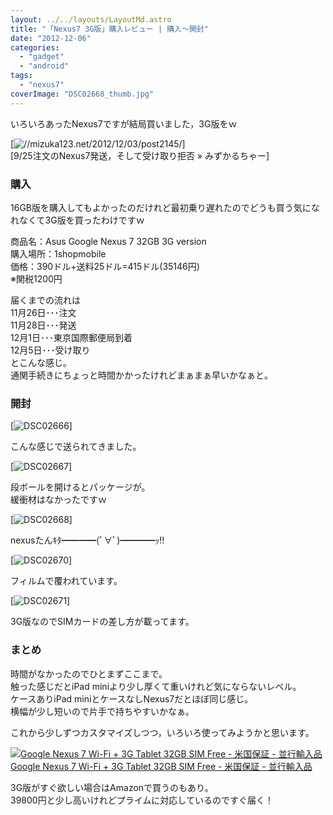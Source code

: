 ```yaml
---
layout: ../../layouts/LayoutMd.astro
title: "「Nexus7 3G版」購入レビュー | 購入～開封"
date: "2012-12-06"
categories: 
  - "gadget"
  - "android"
tags: 
  - "nexus7"
coverImage: "DSC02668_thumb.jpg"
---
```


いろいろあったNexus7ですが結局買いました，3G版をｗ

[![//mizuka123.net/2012/12/03/post2145/](http://capture.heartrails.com/200x150/cool/1354801118148?//mizuka123.net/2012/12/03/post2145/ "9/25注文のNexus7発送，そして受け取り拒否 » みずかるちゃー")]  
[9/25注文のNexus7発送，そして受け取り拒否 » みずかるちゃー]

### 購入

16GB版を購入してもよかったのだけれど最初乗り遅れたのでどうも買う気になれなくて3G版を買ったわけですｗ

商品名：Asus Google Nexus 7 32GB 3G version  
購入場所：1shopmobile  
価格：390ドル+送料25ドル=415ドル(35146円)  
※関税1200円

届くまでの流れは  
11月26日･･･注文  
11月28日･･･発送  
12月1日･･･東京国際郵便局到着  
12月5日･･･受け取り  
とこんな感じ。  
通関手続きにちょっと時間かかったけれどまぁまぁ早いかなぁと。

### 開封

[![DSC02666](/wp/images/DSC02666_thumb.jpg "DSC02666")]

こんな感じで送られてきました。

[![DSC02667](/wp/images/DSC02667_thumb.jpg "DSC02667")]

段ボールを開けるとパッケージが。  
緩衝材はなかったですｗ

[![DSC02668](/wp/images/DSC02668_thumb.jpg "DSC02668")]

nexusたんｷﾀ━━━━(ﾟ∀ﾟ)━━━━ｯ!!

[![DSC02670](/wp/images/DSC02670_thumb.jpg "DSC02670")]

フィルムで覆われています。

[![DSC02671](/wp/images/DSC02671_thumb.jpg "DSC02671")]

3G版なのでSIMカードの差し方が載ってます。

### まとめ

時間がなかったのでひとまずここまで。  
触った感じだとiPad miniより少し厚くて重いけれど気にならないレベル。  
ケースありiPad miniとケースなしNexus7だとほぼ同じ感じ。  
横幅が少し短いので片手で持ちやすいかなぁ。

これから少しずつカスタマイズしつつ，いろいろ使ってみようかと思います。

[![Google Nexus 7 Wi-Fi + 3G Tablet 32GB SIM Free - 米国保証 - 並行輸入品](/wp/images/41OjNcR2FTL._SL160_.jpg)  
Google Nexus 7 Wi-Fi + 3G Tablet 32GB SIM Free - 米国保証 - 並行輸入品  
](https://www.amazon.co.jp/exec/obidos/ASIN/B00A6QGHUK/mizuka123-22/ref=nosim)

3G版がすぐ欲しい場合はAmazonで買うのもあり。  
39800円と少し高いけれどプライムに対応しているのですぐ届く！
